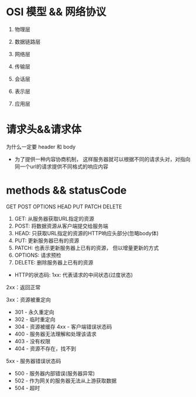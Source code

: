 # OSI 模型 && 网络协议

1. 物理层
2. 数据链路层

3. 网络层
4. 传输层

5. 会话层
6. 表示层
7. 应用层

# 请求头&&请求体

为什么一定要 header 和 body 
- 为了提供一种内容协商机制， 这样服务器就可以根据不同的请求头对，对指向同一个url的请求提供不同格式的响应内容

# methods && statusCode
GET POST OPTIONS HEAD PUT PATCH DELETE

1. GET: 从服务器获取URL指定的资源
2. POST: 将数据资源从客户端提交给服务端
3. HEAD: 只获取URL指定的资源的HTTP响应头部分(忽略body体)
4. PUT: 更新服务器已有的资源
5. PATCH: 也表示更新服务器上已有的资源， 但以增量更新的方式
6. OPTIONS: 请求预检
7. DELETE: 删除服务器上已有的资源

- HTTP的状态码:
1xx: 代表请求的中间状态(过度状态)
  
2xx：返回正常
  
3xx：资源被重定向 
  - 301 - 永久重定向
  - 302 - 临时重定向
  - 304 - 资源被缓存 
4xx - 客户端错误状态码
  - 400 - 服务器无法理解和处理该请求
  - 403 - 没有权限
  - 404 - 资源不存在，找不到

5xx - 服务器错误状态码
  - 500 - 服务器内部错误(服务器异常)
  - 502 - 作为网关的服务器无法从上游获取数据
  - 504 - 超时




